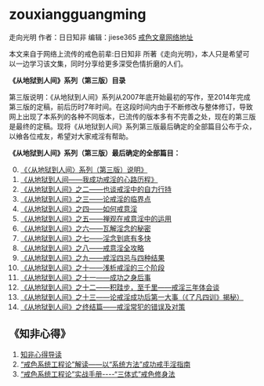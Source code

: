 # zouxiangguangming
走向光明
 作者：日日知非
 编辑：jiese365
 [戒色文章网络地址](https://github.com/jiese365/zouxiangguangming)

本文来自于网络上流传的戒色前辈:日日知非 所著《走向光明》，本人只是希望可以一边学习该文集，同时分享给更多深受色情折磨的人们。


**《从地狱到人间》系列（第三版）目录** 

第三版说明：《从地狱到人间》系列从2007年底开始最初的写作，至2014年完成第三版的定稿，前后历时7年时间。在这段时间内由于不断修改与整体修订，导致网上出现了本系列的各种不同版本，已流传的版本多有不完善之处，现在的第三版是最终的定稿。现将《从地狱到人间》系列第三版最后确定的全部篇目公布于众，以飨各位戒友，希望对大家戒淫有帮助。  

 **《从地狱到人间》系列（第三版）最后确定的全部篇目：**  

0.  [《〈从地狱到人间〉系列（第三版）说明》](2-导读.md)  
1.  [《从地狱到人间——我成功戒淫的心路历程》](3-我成功戒淫的心路历程.md)
2.  [《从地狱到人间》之二——也谈戒淫中的自力行持](4-也谈戒淫中的自力行持.md)
3.  [《从地狱到人间》之三——论戒淫的临界点](5-论戒淫的临界点.md)
4.  [《从地狱到人间》之四——如何戒意淫](6-如何戒意淫.md)   
5.  [《从地狱到人间》之五——禅观在戒意淫中的运用](7-禅观在戒意淫中的运用.md)
6.  [《从地狱到人间》之六——瓦解淫念的秘密](8-瓦解淫念的秘密.md)
7.  [《从地狱到人间》之七——淫念到底有多快](9-淫念到底有多快.md)
8.  [《从地狱到人间》之八——戒意淫全攻略](10-戒意淫全攻略.md)
9.  [《从地狱到人间》之九——戒淫四忌与四种结果](1-戒淫四忌与四种结果.md)
10. [《从地狱到人间》之十——浅析戒淫的三个阶段](12-浅析戒淫的三个阶段.md)
11. [《从地狱到人间》之十一——成功之身后事](13-成功之身后事.md)
12. [《从地狱到人间》之十二——积跬步，至千里——戒淫三年体会谈](14-戒淫三年体会谈.md)
13. [《从地狱到人间》之十三——论戒淫成功后第一大事（《了凡四训》揭秘）](15-论戒淫成功后第一大事.md)
14. [《从地狱到人间》之终结篇——戒淫常犯的错误及对策](16-戒淫常犯的错误及对策.md)   


## 《知非心得》

1. [知非心得导读](17-知非心得导读.md)
2. [“戒色系统工程论”解读——以“系统方法”成功戒手淫指南 ](18-戒色系统工程论.md)		
3. [“戒色系统工程论”实战手册----“三体式”戒色修身法](三体式戒色修身法.md) 	